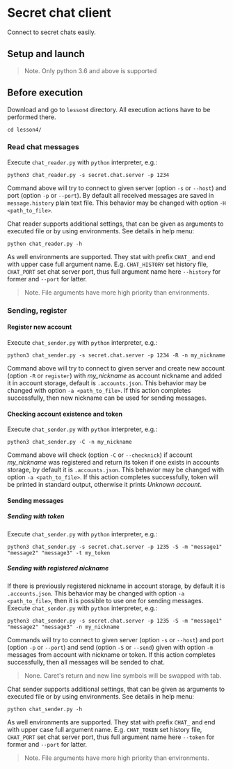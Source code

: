 # Secret chat client

Connect to secret chats easily.

## Setup and launch

> Note. Only python 3.6 and above is supported

## Before execution
Download and go to `lesson4` directory. All execution actions have to be performed there.

```shell
cd lesson4/
```

### Read chat messages
Execute `chat_reader.py` with `python` interpreter, e.g.:

```shell
python3 chat_reader.py -s secret.chat.server -p 1234
```

Command above will try to connect to given server (option `-s` or `--host`) and port (option `-p` or `--port`). By default all received messages are saved in `message.history` plain text file. This behavior may be changed with option `-H <path_to_file>`.

Chat reader supports additional settings, that can be given as arguments to executed file or by using environments. See details in help menu:

```shell
python chat_reader.py -h
```

As well environments are supported. They stat with prefix `CHAT_` and end with upper case full argument name. E.g. `CHAT_HISTORY` set history file, `CHAT_PORT` set chat server port, thus full argument name here `--history` for former and `--port` for latter.

> Note. File arguments have more high priority than environments.

### Sending, register

#### Register new account
Execute `chat_sender.py` with `python` interpreter, e.g.:

```shell
python3 chat_sender.py -s secret.chat.server -p 1234 -R -n my_nickname
```

Command above will try to connect to given server and create new account (option `-R` or `register`) with *my_nickname* as account nickname and added it in account storage, default is `.accounts.json`. This behavior may be changed with option `-a <path_to_file>`. If this action completes successfully, then new nickname can be used for sending messages.

#### Checking account existence and token
Execute `chat_sender.py` with `python` interpreter, e.g.:

```shell
python3 chat_sender.py -C -n my_nickname
```

Command above will check (option `-C` or `--checknick`)  if account *my_nickname* was registered and return its token if one exists in accounts storage, by default it is `.accounts.json`. This behavior may be changed with option `-a <path_to_file>`. If this action completes successfully, token will be printed in standard output, otherwise it prints *Unknown account*.

#### Sending messages

##### Sending with token

Execute `chat_sender.py` with `python` interpreter, e.g.:

```shell
python3 chat_sender.py -s secret.chat.server -p 1235 -S -m "message1" "message2" "message3" -t my_token
```

##### Sending with registered nickname

If there is previously registered nickname in account storage, by default it is `.accounts.json`. This behavior may be changed with option `-a <path_to_file>`, then it is possible to use one for sending messages. Execute `chat_sender.py` with `python` interpreter, e.g.:

```shell
python3 chat_sender.py -s secret.chat.server -p 1235 -S -m "message1" "message2" "message3" -n my_nickname
```

Commands will try to connect to given server (option `-s` or `--host`) and port (option `-p` or `--port`) and send (option `-S` or `--send`) given with option `-m` messages from account with nickname or token. If this action completes successfully, then all messages will be sended to chat.

> None. Caret's return and new line symbols will be swapped with tab.

Chat sender supports additional settings, that can be given as arguments to executed file or by using environments. See details in help menu:

```shell
python chat_sender.py -h
```

As well environments are supported. They stat with prefix `CHAT_` and end with upper case full argument name. E.g. `CHAT_TOKEN` set history file, `CHAT_PORT` set chat server port, thus full argument name here `--token` for former and `--port` for latter.

> Note. File arguments have more high priority than environments.